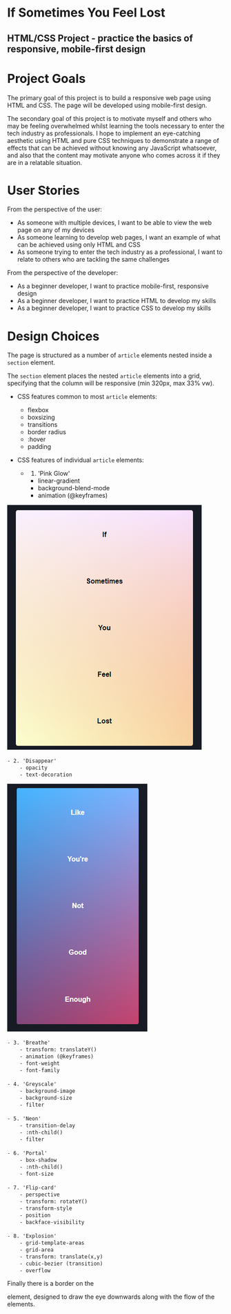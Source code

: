 # If Sometimes You Feel Lost

## HTML/CSS Project - practice the basics of responsive, mobile-first design

# Project Goals
The primary goal of this project is to build a responsive web page using HTML and CSS. The page will be developed using mobile-first design.

The secondary goal of this project is to motivate myself and others who may be feeling overwhelmed whilst learning the tools necessary to enter the tech industry as professionals.
I hope to implement an eye-catching aesthetic using HTML and pure CSS techniques to demonstrate a range of effects that can be achieved without knowing any JavaScript whatsoever, and also that the content may motivate anyone who comes across it if they are in a relatable situation.

# User Stories
From the perspective of the user:

- As someone with multiple devices, I want to be able to view the web page on any of my devices
- As someone learning to develop web pages, I want an example of what can be achieved using only HTML and CSS
- As someone trying to enter the tech industry as a professional, I want to relate to others who are tackling the same challenges

From the perspective of the developer:

- As a beginner developer, I want to practice mobile-first, responsive design
- As a beginner developer, I want to practice HTML to develop my skills
- As a beginner developer, I want to practice CSS to develop my skills


# Design Choices
The page is structured as a number of `article` elements nested inside a `section` element.

The `section` element places the nested `article` elements into a grid, specifying that the column will be responsive (min 320px, max 33% vw).

- CSS features common to most `article` elements:
    - flexbox
    - boxsizing
    - transitions
    - border radius
    - :hover
    - padding

- CSS features of individual `article` elements:
    - 1. 'Pink Glow'
        - linear-gradient
        - background-blend-mode
        - animation (@keyframes)

!['pink-glow'](screenshots/01_pink-glow.PNG "pink glow")

    - 2. 'Disappear'
        - opacity
        - text-decoration

!['disappear'](screenshots/02_disappear.PNG "disappear")

    - 3. 'Breathe'
        - transform: translateY()
        - animation (@keyframes)
        - font-weight
        - font-family
    
    - 4. 'Greyscale'
        - background-image
        - background-size
        - filter

    - 5. 'Neon'
        - transition-delay
        - :nth-child()
        - filter

    - 6. 'Portal'
        - box-shadow
        - :nth-child()
        - font-size
    
    - 7. 'Flip-card'
        - perspective
        - transform: rotateY()
        - transform-style
        - position
        - backface-visibility
    
    - 8. 'Explosion'
        - grid-template-areas
        - grid-area
        - transform: translate(x,y)
        - cubic-bezier (transition)
        - overflow
    
Finally there is a border on the <section> element, designed to draw the eye downwards along with the flow of the <article> elements.


# 